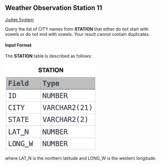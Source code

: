 ## Weather Observation Station 11

[Judge System](https://www.hackerrank.com/challenges/weather-observation-station-11/problem)

Query the list of CITY names from **STATION** that either do not start with vowels or do not end with vowels. Your result cannot contain duplicates.

#### Input Format

The **STATION** table is described as follows:

![](https://github.com/andy489/Database/blob/master/assets/Weather%20Observation%20Station%201.jpg)

where LAT_N is the northern latitude and LONG_W is the western longitude.
